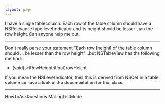 ```yaml
---
layout: page
---
```


I have a single tablecolumn. Each row of the table column should have a NSRelevance type level indicator and its height should be lesser than the row height. Can anyone help me out.

----

Don't really parse your statement "Each row [height] of the table column should ... be lesser than the row height"...but NSTableView has the following method:

- (void)setRowHeight:(float)rowHeight

If you mean the NSLevelIndicator, then this is derived from NSCell in a table column so have a look at the documentation for that class.

----
HowToAskQuestions MailingListMode
